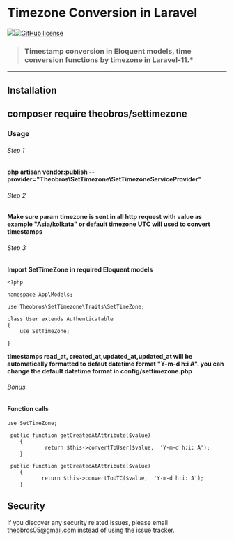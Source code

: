 # Timezone Conversion in Laravel

 ![](https://img.shields.io/badge/Version-2.00-green)[![GitHub license](https://img.shields.io/github/license/gothinkster/laravel-realworld-example-app.svg)](https://raw.githubusercontent.com/gothinkster/laravel-realworld-example-app/master/LICENSE)

> ### Timestamp conversion in Eloquent models, time conversion functions by  timezone in Laravel-11.\*

----------



## Installation

## **composer require theobros/settimezone**

### Usage

###### Step 1

**php artisan vendor:publish --provider="Theobros\SetTimezone\SetTimezoneServiceProvider"**

###### Step 2

**Make sure param timezone is sent in all http request  with value as example  "Asia/kolkata" or default timezone UTC will used to convert timestamps**

###### Step 3 
**Import SetTimeZone in required Eloquent models**
    
    <?php
    
    namespace App\Models;
    
    use Theobros\SetTimezone\Traits\SetTimeZone;
    
    class User extends Authenticatable
    {
        use SetTimeZone;
    
    }

**timestamps read_at, created_at,updated_at,updated_at  will be automatically formatted to defaut datetime format "Y-m-d h:i A". you can change the default datetime format in config/settimezone.php**

###### Bonus
#### Function calls 
    use SetTimeZone;

     public function getCreatedAtAttribute($value)
        {
                return $this->convertToUser($value,  'Y-m-d h:i: A');
        }
    
     public function getCreatedAtAttribute($value)
        {
               return $this->convertToUTC($value,  'Y-m-d h:i: A');
        }

## Security

If you discover any security related issues, please email theobros05@gmail.com instead of using the issue tracker.

